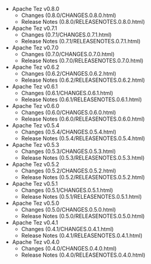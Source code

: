 
<!---
# Licensed to the Apache Software Foundation (ASF) under one
# or more contributor license agreements.  See the NOTICE file
# distributed with this work for additional information
# regarding copyright ownership.  The ASF licenses this file
# to you under the Apache License, Version 2.0 (the
# "License"); you may not use this file except in compliance
# with the License.  You may obtain a copy of the License at
#
#     http://www.apache.org/licenses/LICENSE-2.0
#
# Unless required by applicable law or agreed to in writing, software
# distributed under the License is distributed on an "AS IS" BASIS,
# WITHOUT WARRANTIES OR CONDITIONS OF ANY KIND, either express or implied.
# See the License for the specific language governing permissions and
# limitations under the License.
-->
* Apache Tez v0.8.0
    * Changes (0.8.0/CHANGES.0.8.0.html)
    * Release Notes (0.8.0/RELEASENOTES.0.8.0.html)
* Apache Tez v0.7.1
    * Changes (0.7.1/CHANGES.0.7.1.html)
    * Release Notes (0.7.1/RELEASENOTES.0.7.1.html)
* Apache Tez v0.7.0
    * Changes (0.7.0/CHANGES.0.7.0.html)
    * Release Notes (0.7.0/RELEASENOTES.0.7.0.html)
* Apache Tez v0.6.2
    * Changes (0.6.2/CHANGES.0.6.2.html)
    * Release Notes (0.6.2/RELEASENOTES.0.6.2.html)
* Apache Tez v0.6.1
    * Changes (0.6.1/CHANGES.0.6.1.html)
    * Release Notes (0.6.1/RELEASENOTES.0.6.1.html)
* Apache Tez v0.6.0
    * Changes (0.6.0/CHANGES.0.6.0.html)
    * Release Notes (0.6.0/RELEASENOTES.0.6.0.html)
* Apache Tez v0.5.4
    * Changes (0.5.4/CHANGES.0.5.4.html)
    * Release Notes (0.5.4/RELEASENOTES.0.5.4.html)
* Apache Tez v0.5.3
    * Changes (0.5.3/CHANGES.0.5.3.html)
    * Release Notes (0.5.3/RELEASENOTES.0.5.3.html)
* Apache Tez v0.5.2
    * Changes (0.5.2/CHANGES.0.5.2.html)
    * Release Notes (0.5.2/RELEASENOTES.0.5.2.html)
* Apache Tez v0.5.1
    * Changes (0.5.1/CHANGES.0.5.1.html)
    * Release Notes (0.5.1/RELEASENOTES.0.5.1.html)
* Apache Tez v0.5.0
    * Changes (0.5.0/CHANGES.0.5.0.html)
    * Release Notes (0.5.0/RELEASENOTES.0.5.0.html)
* Apache Tez v0.4.1
    * Changes (0.4.1/CHANGES.0.4.1.html)
    * Release Notes (0.4.1/RELEASENOTES.0.4.1.html)
* Apache Tez v0.4.0
    * Changes (0.4.0/CHANGES.0.4.0.html)
    * Release Notes (0.4.0/RELEASENOTES.0.4.0.html)
